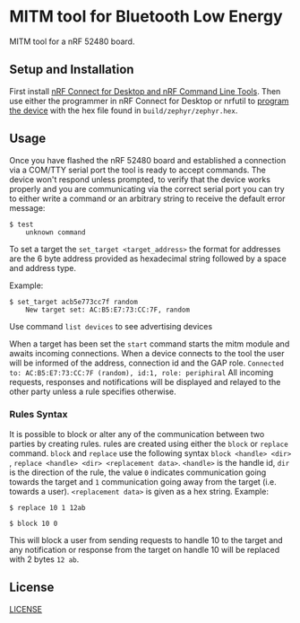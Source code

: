 # MITM tool for Bluetooth Low Energy

MITM tool for a nRF 52480 board.

## Setup and Installation

First install [nRF Connect for Desktop and nRF Command Line Tools](https://www.nordicsemi.com/Products/Development-software/nRF-Connect-SDK/GetStarted#infotabs).
Then use either the programmer in nRF Connect for Desktop or nrfutil to [program the device](https://docs.nordicsemi.com/bundle/ncs-latest/page/nrf/app_dev/programming.html) with the hex file found in `build/zephyr/zephyr.hex`.

## Usage
Once you have flashed the nRF 52480 board and established a connection via a COM/TTY serial port the tool is ready to accept commands.
The device won't respond unless prompted, to verify that the device works properly and you are communicating via the correct serial port you can try to either write a command or an arbitrary string to receive the default error message:
```
$ test
    unknown command
```
To set a target the `set_target <target_address>` the format for addresses are the 6 byte address provided as hexadecimal string followed by a space and address type.

Example:

```
$ set_target acb5e773cc7f random
    New target set: AC:B5:E7:73:CC:7F, random
```

Use command `list devices` to see advertising devices

When a target has been set the `start` command starts the mitm module and awaits incoming connections.
When a device connects to the tool the user will be informed of the address, connection id and the GAP role.
`Connected to: AC:B5:E7:73:CC:7F (random), id:1, role: periphiral`
All incoming requests, responses and notifications will be displayed and relayed to the other party unless a rule specifies otherwise. 

### Rules Syntax

It is possible to block or alter any of the communication between two parties by creating rules.
rules are created using either the `block` or `replace` command.
  `block` and `replace` use the following syntax `block <handle> <dir>` , `replace <handle> <dir> <replacement data>`.
  `<handle>` is the handle id, `dir` is the direction of the rule, the value `0` indicates communication going towards the target and `1` communication going away from the target (i.e. towards a user).
  `<replacement data>` is given as a hex string.
  Example:

  ```
  $ replace 10 1 12ab

  $ block 10 0
  ```
  
This will block a user from sending requests to handle 10 to the target and any notification or response from the target on handle 10 will be replaced with 2 bytes `12 ab`.

## License

[LICENSE](LICENSE)